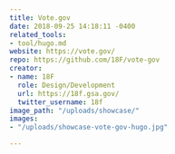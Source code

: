 ```yaml
---
title: Vote.gov
date: 2018-09-25 14:18:11 -0400
related_tools:
- tool/hugo.md
website: https://vote.gov/
repo: https://github.com/18F/vote-gov
creator:
- name: 18F
  role: Design/Development
  url: https://18f.gsa.gov/
  twitter_username: 18f
image_path: "/uploads/showcase/"
images:
- "/uploads/showcase-vote-gov-hugo.jpg"

---
```

